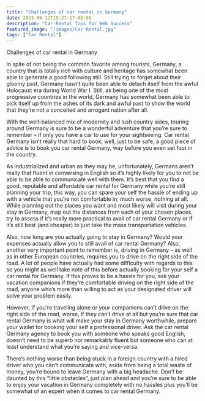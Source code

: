 ```yaml
---
title: "Challenges of car rental in Germany"
date: 2023-06-12T19:37:17-08:00
description: "Car-Rental Tips for Web Success"
featured_image: "/images/Car-Rental.jpg"
tags: ["Car Rental"]
---
```


Challenges of car rental in Germany

In spite of not being the common favorite among tourists, Germany, a country that is totally rich with culture and heritage has somewhat been able to generate a good following still. Still trying to forget about their gloomy past, Germany hasn’t quite been able to detach itself from the awful Holocaust era during World War I. Still, as being one of the most progressive countries in the world, Germany has somewhat been able to pick itself up from the ashes of its dark and awful past to show the world that they’re not a conceited and arrogant nation after all.

With the well-balanced mix of modernity and lush country sides, touring around Germany is sure to be a wonderful adventure that you’re sure to remember – if only you have a car to use for your sightseeing. Car rental Germany isn’t really that hard to book, well, just to be safe, a good piece of advice is to book you car rental Germany, way before you even set foot in the country.

As industrialized and urban as they may be, unfortunately, Germans aren’t really that fluent in conversing in English so it’s highly likely for you to not be able to be able to communicate well with them. It’s best that you find a good, reputable and affordable car rental for Germany while you’re still planning your trip, this way, you can spare your self the hassle of ending up with a vehicle that you’re not comfortable in, much worse, nothing at all. While planning out the places you want and most likely will visit during your stay in Germany, map out the distances from each of your chosen places, try to assess if it’s really more practical to avail of car rental Germany or if it’s still best (and cheaper) to just take the mass transportation vehicles.

Also, how long are you actually going to stay in Germany? Would your expenses actually allow you to still avail of car rental Germany? Also, another very important point to remember is, driving in Germany – as well as in other European countries, requires you to drive on the right side of the road. A lot of people have actually had some difficulty with regards to this so you might as well take note of this before actually booking for your self a car rental for Germany. If this proves to be a hassle for you, ask your vacation companions if they’re comfortable driving on the right side of the road, anyone who’s more than willing to act as your designated driver will solve your problem easily.

However, if you’re traveling alone or your companions can’t drive on the right side of the road, worse, if they can’t drive at all but you’re sure that car rental Germany is what will make your stay in Germany worthwhile, prepare your wallet for booking your self a professional driver. Ask the car rental Germany agency to book you with someone who speaks good English, doesn’t need to be superb nor remarkably fluent but someone who can at least understand what you’re saying and vice-versa.

There’s nothing worse than being stuck in a foreign country with a hired driver who you can’t communicate with, aside from being a total waste of money, you’re bound to leave Germany with a big headache. Don’t be daunted by this “little obstacles”, just plan ahead and you’re sure to be able to enjoy your vacation in Germany completely with no hassles plus you’ll be somewhat of an expert when it comes to car rental Germany.

